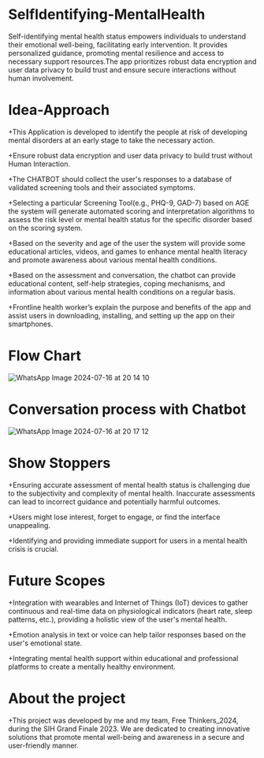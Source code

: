 # SelfIdentifying-MentalHealth
Self-identifying mental health status empowers individuals to understand their emotional well-being, facilitating early intervention. It provides personalized guidance, promoting mental resilience and access to necessary support resources.The app prioritizes robust data encryption and user data privacy to build trust and ensure secure interactions without human involvement.

# Idea-Approach
+This Application is developed to identify the people at risk of developing mental disorders at an early stage to take the necessary action.

+Ensure robust data encryption and user data privacy to build trust without Human Interaction.

+The CHATBOT should collect the user's responses to a database of validated screening tools and their associated symptoms.

+Selecting a particular Screening Tool(e.g., PHQ-9, GAD-7) based on AGE the system will generate automated scoring and interpretation algorithms to assess the risk level or mental health status for the specific disorder based on the scoring system.

+Based on the severity and age of the user the system will provide some educational articles, videos, and games to enhance mental health literacy and promote awareness about various mental health conditions.

+Based on the assessment and conversation, the chatbot can provide educational content, self-help strategies, coping mechanisms, and information about various mental health conditions on a regular basis.

+Frontline health worker’s explain the purpose and benefits of the app and assist users in downloading, installing, and setting up the app on their smartphones.

# Flow Chart

![WhatsApp Image 2024-07-16 at 20 14 10](https://github.com/user-attachments/assets/d5ec6e2b-bb3e-40b5-9bd6-bec24d33ecdf)

# Conversation process with Chatbot

![WhatsApp Image 2024-07-16 at 20 17 12](https://github.com/user-attachments/assets/69bde1db-6c7b-48ae-aeaa-ccd5526fa909)



# Show Stoppers
+Ensuring accurate assessment of mental health status is challenging due to the subjectivity and complexity of mental health. Inaccurate assessments can lead to incorrect guidance and potentially harmful outcomes.

+Users might lose interest, forget to engage, or find the interface unappealing.

+Identifying and providing immediate support for users in a mental health crisis is crucial.

# Future Scopes

+Integration with wearables and Internet of Things (IoT) devices to gather continuous and real-time data on physiological indicators (heart rate, sleep patterns, etc.), providing a holistic view of the user's mental health.

+Emotion analysis in text or voice can help tailor responses based on the user's emotional state.

+Integrating mental health support within educational and professional platforms to create a mentally healthy environment.

# About the project

+This project was developed by me and my team, Free Thinkers_2024, during the SIH Grand Finale 2023. We are dedicated to creating innovative solutions that promote mental well-being and awareness in a secure and user-friendly manner.

